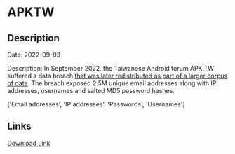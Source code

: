 # APKTW

## Description

Date: 2022-09-03

Description:
In September 2022, the Taiwanese Android forum APK.TW suffered a data breach <a href="https://cybernews.com/security/billions-passwords-credentials-leaked-mother-of-all-breaches/" target="_blank" rel="noopener">that was later redistributed as part of a larger corpus of data</a>. The breach exposed 2.5M unique email addresses along with IP addresses, usernames and salted MD5 password hashes.


['Email addresses', 'IP addresses', 'Passwords', 'Usernames']

## Links

[Download Link](https://link-to.net/1229997/338.6597063902457/dynamic/?r=aHR0cHM6Ly93d3cubWVkaWFmaXJlLmNvbS92aWV3L3A1b0VUcUU0NnRKekxzMi9hcGsudHcvZmlsZQ==)